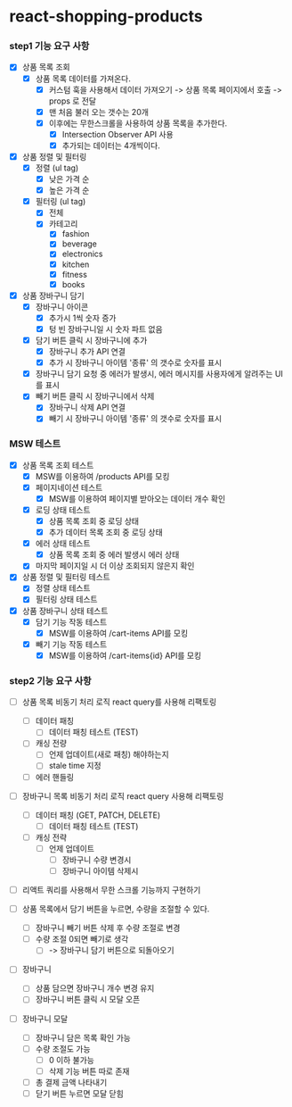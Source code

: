 # react-shopping-products

### step1 기능 요구 사항

- [x] 상품 목록 조회
  - [x] 상품 목록 데이터를 가져온다.
    - [x] 커스텀 훅을 사용해서 데이터 가져오기 -> 상품 목록 페이지에서 호출 -> props 로 전달
    - [x] 맨 처음 불러 오는 갯수는 20개
    - [x] 이후에는 무한스크롤을 사용하여 상품 목록을 추가한다.
      - [x] Intersection Observer API 사용
      - [x] 추가되는 데이터는 4개씩이다.
- [x] 상품 정렬 및 필터링
  - [x] 정렬 (ul tag)
    - [x] 낮은 가격 순
    - [x] 높은 가격 순
  - [x] 필터링 (ul tag)
    - [x] 전체
    - [x] 카테고리
      - [x] fashion
      - [x] beverage
      - [x] electronics
      - [x] kitchen
      - [x] fitness
      - [x] books
- [x] 상품 장바구니 담기
  - [x] 장바구니 아이콘
    - [x] 추가시 1씩 숫자 증가
    - [x] 텅 빈 장바구니일 시 숫자 파트 없음
  - [x] 담기 버튼 클릭 시 장바구니에 추가
    - [x] 장바구니 추가 API 연결
    - [x] 추가 시 장바구니 아이템 '종류' 의 갯수로 숫자를 표시
  - [x] 장바구니 담기 요청 중 에러가 발생시, 에러 메시지를 사용자에게 알려주는 UI를 표시
  - [x] 빼기 버튼 클릭 시 장바구니에서 삭제
    - [x] 장바구니 삭제 API 연결
    - [x] 빼기 시 장바구니 아이템 '종류' 의 갯수로 숫자를 표시

### MSW 테스트

- [x] 상품 목록 조회 테스트
  - [x] MSW를 이용하여 /products API를 모킹
  - [x] 페이지네이션 테스트
    - [x] MSW를 이용하여 페이지별 받아오는 데이터 개수 확인
  - [x] 로딩 상태 테스트
    - [x] 상품 목록 조회 중 로딩 상태
    - [x] 추가 데이터 목록 조회 중 로딩 상태
  - [x] 에러 상태 테스트
    - [x] 상품 목록 조회 중 에러 발생시 에러 상태
  - [x] 마지막 페이지일 시 더 이상 조회되지 않은지 확인
- [x] 상품 정렬 및 필터링 테스트
  - [x] 정렬 상태 테스트
  - [x] 필터링 상태 테스트
- [x] 상품 장바구니 상태 테스트
  - [x] 담기 기능 작동 테스트
    - [x] MSW를 이용하여 /cart-items API를 모킹
  - [x] 빼기 기능 작동 테스트
    - [x] MSW를 이용하여 /cart-items{id} API를 모킹

### step2 기능 요구 사항

- [ ] 상품 목록 비동기 처리 로직 react query를 사용해 리팩토링

  - [ ] 데이터 패칭
    - [ ] 데이터 패칭 테스트 (TEST)
  - [ ] 캐싱 전량
    - [ ] 언제 업데이트(새로 패칭) 해야하는지
    - [ ] stale time 지정
  - [ ] 에러 핸들링

- [ ] 장바구니 목록 비동기 처리 로직 react query 사용해 리팩토링

  - [ ] 데이터 패칭 (GET, PATCH, DELETE)
    - [ ] 데이터 패칭 테스트 (TEST)
  - [ ] 캐싱 전략
    - [ ] 언제 업데이트
      - [ ] 장바구니 수량 변경시
      - [ ] 장바구니 아이템 삭제시

- [ ] 리액트 쿼리를 사용해서 무한 스크롤 기능까지 구현하기

- [ ] 상품 목록에서 담기 버튼을 누르면, 수량을 조절할 수 있다.

  - [ ] 장바구니 빼기 버튼 삭제 후 수량 조절로 변경
  - [ ] 수량 조절 0되면 빼기로 생각
    - [ ] -> 장바구니 담기 버튼으로 되돌아오기

- [ ] 장바구니

  - [ ] 상품 담으면 장바구니 개수 변경 유지
  - [ ] 장바구니 버튼 클릭 시 모달 오픈

- [ ] 장바구니 모달
  - [ ] 장바구니 담은 목록 확인 가능
  - [ ] 수량 조절도 가능
    - [ ] 0 이하 불가능
    - [ ] 삭제 기능 버튼 따로 존재
  - [ ] 총 결제 금액 나타내기
  - [ ] 닫기 버튼 누르면 모달 닫힘
